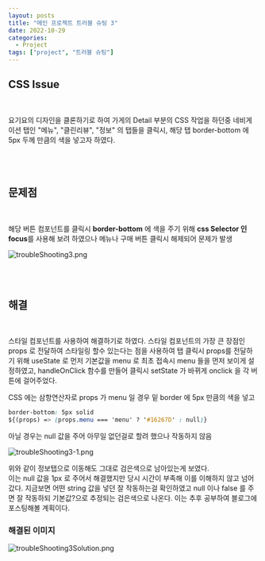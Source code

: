 ```yaml
---
layout: posts
title: "메인 프로젝트 트러블 슈팅 3"
date: 2022-10-29
categories:
  - Project
tags: ["project", "트러블 슈팅"]
---
```


## CSS Issue

<br>

요기요의 디자인을 클론하기로 하여 가게의 Detail 부분의 CSS 작업을 하던중 네비게이션 탭인 "메뉴", "클린리뷰", "정보" 의 탭들을 클릭시, 해당 탭 border-bottom 에 5px 두께 만큼의 색을 넣고자 하였다.
<br>
<br>
<br>
<br>

## 문제점

<br>

해당 버튼 컴포넌트를 클릭시 **border-bottom** 에 색을 주기 위해 **css Selector 인 focus**를 사용해 보려 하였으나 메뉴나 구매 버튼 클릭시 해제되어 문제가 발생

![troubleShooting3.png](/assets/img/troubleShooting3.png)

<br>
<br>

## 해결

<br>

스타일 컴포넌트를 사용하여 해결하기로 하였다. 스타일 컴포넌트의 가장 큰 장점인 props 로 전달하여 스타일링 할수 있는다는 점을 사용하여 탭 클릭시 props를 전달하기 위해 useState 로 먼저 기본값을 menu 로 최초 접속시 menu 들을 먼저 보이게 설정하였고, handleOnClick 함수를 만들어 클릭시 setState 가 바뀌게 onclick 을 각 버튼에 걸어주었다.
<br>

CSS 에는 삼항연산자로 props 가 menu 일 경우 밑 border 에 5px 만큼의 색을 넣고

```css
border-bottom: 5px solid
${(props) => (props.menu === 'menu' ? '#16267D' : null)}
```

아닐 경우는 null 값을 주어 아무일 없던걸로 할려 했으나 작동하지 않음

![troubleShooting3-1.png](/assets/img/troubleShooting3-1.png)

위와 같이 정보탭으로 이동해도 그대로 검은색으로 남아있는게 보였다.<br>
이는 null 값을 1px 로 주어서 해결했지만 당시 시간이 부족해 이를 이해하지 않고 넘어갔다.
지금보면 어떤 string 값을 넣던 잘 작동하는걸 확인하였고 null 이나 false 를 주면 잘 작동하되 기본값?으로 추정되는 검은색으로 나온다. 이는 추후 공부하여 블로그에 포스팅해볼 계획이다.

### 해결된 이미지

![troubleShooting3Solution.png](/assets/img/troubleShooting3Solution.png)
